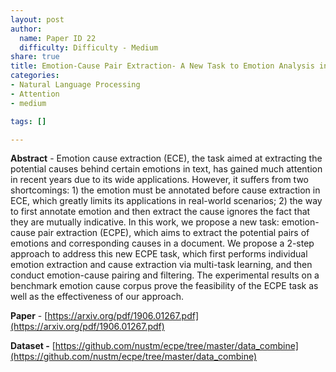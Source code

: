 ```yaml
---
layout: post
author:
  name: Paper ID 22
  difficulty: Difficulty - Medium
share: true
title: Emotion-Cause Pair Extraction- A New Task to Emotion Analysis in Texts
categories:
- Natural Language Processing
- Attention
- medium

tags: []

---
```

**Abstract** - Emotion cause extraction (ECE), the task aimed at extracting the potential causes behind certain emotions in text, has gained much attention in recent years due to its wide applications. However, it suffers from two shortcomings: 1) the emotion must be annotated before cause extraction in ECE, which greatly limits its applications in real-world scenarios; 2) the way to first annotate emotion and then extract the cause ignores the fact that they are mutually indicative. In this work, we propose a new task: emotion-cause pair extraction (ECPE), which aims to extract the potential pairs of emotions and corresponding causes in a document. We propose a 2-step approach to address this new ECPE task, which first performs individual emotion extraction and cause extraction via multi-task learning, and then conduct emotion-cause pairing and filtering. The experimental results on a benchmark emotion cause corpus prove the feasibility of the ECPE task as well as the effectiveness of our approach. 

**Paper** - [https://arxiv.org/pdf/1906.01267.pdf](https://arxiv.org/pdf/1906.01267.pdf)

**Dataset -** [https://github.com/nustm/ecpe/tree/master/data_combine](https://github.com/nustm/ecpe/tree/master/data_combine)
    